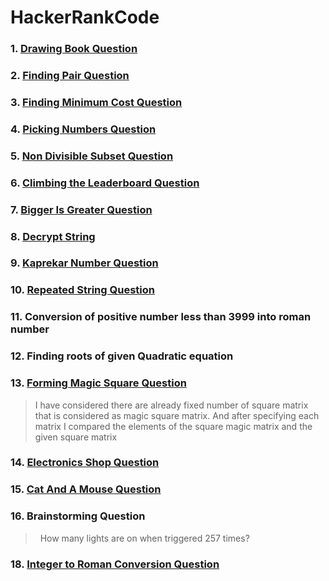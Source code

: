 # HackerRankCode
### 1.  [Drawing Book Question](https://www.hackerrank.com/challenges/drawing-book/problem)
### 2.  [Finding Pair Question](https://www.hackerrank.com/challenges/sock-merchant)
### 3.  [Finding Minimum Cost Question](https://practice.geeksforgeeks.org/problems/minimum-cost-of-ropes-1587115620/0)
### 4.  [Picking Numbers Question](https://www.hackerrank.com/challenges/picking-numbers/problem)
### 5.  [Non Divisible Subset Question](https://www.hackerrank.com/challenges/non-divisible-subset/problem)
### 6.  [Climbing the Leaderboard Question](https://www.hackerrank.com/challenges/climbing-the-leaderboard/problem)
### 7.  [Bigger Is Greater Question](https://www.hackerrank.com/challenges/bigger-is-greater/problem)
### 8.  [Decrypt String](https://www.hackerrank.com/contests/code-breaker-bethem-challenge/challenges/decryption)
### 9.  [Kaprekar Number Question](https://www.hackerrank.com/challenges/kaprekar-numbers/problem)
### 10. [Repeated String Question](https://www.hackerrank.com/challenges/repeated-string/problem)
### 11. Conversion of positive number less than 3999 into roman number
### 12. Finding roots of given Quadratic equation
### 13. [Forming Magic Square Question](https://www.hackerrank.com/challenges/magic-square-forming/problem)
> I have considered there are already fixed number of square matrix that is considered as magic square matrix. And after specifying each matrix I compared the elements of the square magic matrix and the given square matrix
### 14. [Electronics Shop Question](https://www.hackerrank.com/challenges/electronics-shop/problem)
### 15. [Cat And A Mouse Question](https://www.hackerrank.com/challenges/cats-and-a-mouse)
### 16. Brainstorming Question
>&nbsp; How many lights are on when triggered 257 times?
### 18. [Integer to Roman Conversion Question](https://leetcode.com/problems/integer-to-roman)
